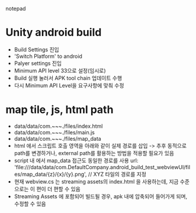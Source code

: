 notepad

# Unity android build

- Build Settings 진입
- 'Switch Platform' to android
- Palyer settings 진입
- Minimum API level 33으로 설정(임시로)
- Build 실행 눌러서 APK tool chain 업데이트 수행
- 다시 Minimum API Level을 요구사항에 맞춰 수정

# map tile, js, html path

- data/data/com.~~~./files/index.html
- data/data/com.~~~./files/main.js
- data/data/com.~~~./files/map_data
- html 에서 스크립트 호출 영역을 아래와 같이 실제 경로를 삽입 -> 추후 동적으로 path를 변경하거나, external path를 활용하는 방법을 적용할 필요가 있음
  <script src="file:///data/data/com.DefaultCompany.android_build_test_webviewUI/files/bundle.js"></script>
- script 내 에서 map_data 접근도 동일한 경로를 사용
  url: 'file:///data/data/com.DefaultCompany.android_build_test_webviewUI/files/map_data/{z}/{x}/{y}.png', // XYZ 타일의 경로를 지정
- 현재 webview.cs 는 streaming assets의 index.html 을 사용하는데, 지금 수준으로는 이 편이 더 편할 수 있음
- Streaming Assets 에 포함되어 빌드될 경우, apk 내에 압축되어 들어가게 되며, 수정할 수 있음
